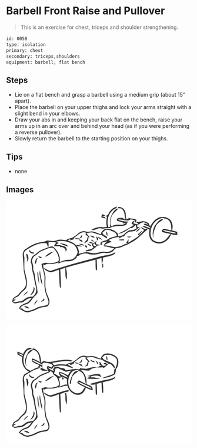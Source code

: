 # Barbell Front Raise and Pullover
> This is an exercise for chest, triceps and shoulder strengthening.

``` 
id: 0058 
type: isolation 
primary: chest 
secondary: triceps,shoulders 
equipment: barbell, flat bench 
``` 

## Steps

 - Lie on a flat bench and grasp a barbell using a medium grip (about 15” apart).
 - Place the barbell on your upper thighs and lock your arms straight with a slight bend in your elbows.
 - Draw your abs in and keeping your back flat on the bench, raise your arms up in an arc over and behind your head (as if you were performing a reverse pullover).
 - Slowly return the barbell to the starting position on your thighs.

## Tips

 - none

## Images

![](../svg/0058-relaxation.svg)

![](../svg/0058-tension.svg)
